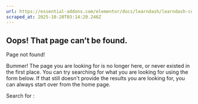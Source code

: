 ```yaml
---
url: https://essential-addons.com/elementor/docs/learndash/learndash-course-grid/
scraped_at: 2025-10-20T03:14:20.246Z
---
```


## Oops! That page can’t be found.

Page not found!

Bummer! The page you are looking for is no longer here, or never existed in the first place. You can try searching for what you are looking for using the form below. If that still doesn't provide the results you are looking for, you can always start over from the home page.

Search for :